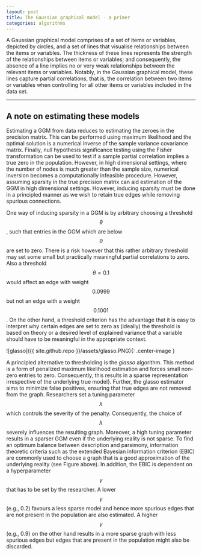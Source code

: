 ```yaml
---
layout: post
title: The Gaussian graphical model - a primer
categories: algorithms
---
```

A Gaussian graphical model comprises of a set of items or variables, depicted by circles, and a set of lines that visualise relationships between the items or variables. The thickness of these lines represents the strength of the relationships between items or variables; and consequently, the absence of a line implies no or very weak relationships between the relevant items or variables. Notably, in the Gaussian graphical model, these lines capture partial correlations, that is, the correlation between two items or variables when controlling for all other items or variables included in the data set.

* * *

## A note on estimating these models
Estimating a GGM from data reduces to estimating the zeroes in the precision matrix. This can be performed using maximum likelihood and the optimal solution is a numerical inverse of the sample variance covariance matrix. Finally, null hypothesis significance testing using the Fisher transformation can be used to test if a sample partial correlation implies a true zero in the population. However, in high dimensional settings, where the number of nodes is much greater than the sample size, numerical inversion becomes a computationally infeasible procedure. However, assuming sparsity in the true precision matrix can aid estimation of the GGM in high dimensional settings. However, inducing sparsity must be done in a principled manner as we wish to retain true edges while removing spurious connections.

One way of inducing sparsity in a GGM is by arbitrary choosing a threshold $$\theta$$, such that entries in the GGM which are below $$\theta$$ are set to zero. There is a risk however that this rather arbitrary threshold may set some small but practically meaningful partial correlations to zero. Also a threshold $$\theta = 0.1$$ would affect an edge with weight $$0.0999$$ but not an edge with a weight $$0.1001$$. On the other hand, a threshold criterion has the advantage that it is easy to interpret why certain edges are set to zero as (ideally) the threshold is based on theory or a desired level of explained variance that a variable should have to be meaningful in the appropriate context.

![glasso]({{ site.github.repo }}/assets/glasso.PNG){: .center-image }


A principled alternative to thresholding is the *glasso* algorithm. This method is a form of penalized maximum likelihood estimation and forces small non- zero entries to zero. Consequently, this results in a sparse representation irrespective of the underlying true model}. Further, the glasso estimator aims to minimize false positives, ensuring that true edges are not removed from the graph. Researchers set a tuning parameter $$\lambda$$ which controls the severity of the penalty. Consequently, the choice of $$\lambda$$ severely influences the resulting graph. Moreover, a high tuning parameter results in a sparser GGM even if the underlying reality is not sparse. To find an optimum balance between description and parsimony, information theoretic criteria such as the extended Bayesian information criterion (EBIC) are commonly used to choose a graph that is a good approximation of the underlying reality (see Figure above). In addition, the EBIC is dependent on a hyperparameter $$\gamma$$ that has to be set by the researcher. A lower $$\gamma$$ (e.g., 0.2) favours a less sparse model and hence more spurious edges that are not present in the population are also estimated. A higher $$\gamma$$ (e.g., 0.9) on the other hand results in a more sparse graph with less spurious edges but edges that are present in the population might also be discarded.
